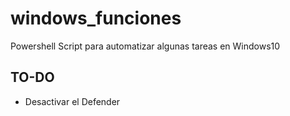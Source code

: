 # windows_funciones

Powershell Script para automatizar algunas tareas en Windows10

TO-DO
---
- Desactivar el Defender